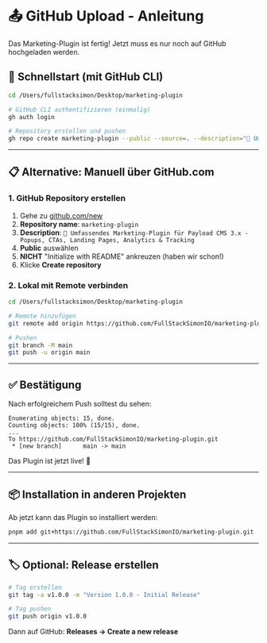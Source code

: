 # 📤 GitHub Upload - Anleitung

Das Marketing-Plugin ist fertig! Jetzt muss es nur noch auf GitHub hochgeladen werden.

## 🚀 Schnellstart (mit GitHub CLI)

```bash
cd /Users/fullstacksimon/Desktop/marketing-plugin

# GitHub CLI authentifizieren (einmalig)
gh auth login

# Repository erstellen und pushen
gh repo create marketing-plugin --public --source=. --description="🚀 Umfassendes Marketing-Plugin für Payload CMS 3.x - Popups, CTAs, Landing Pages, Analytics & Tracking" --push
```

---

## 📋 Alternative: Manuell über GitHub.com

### 1. GitHub Repository erstellen

1. Gehe zu [github.com/new](https://github.com/new)
2. **Repository name**: `marketing-plugin`
3. **Description**: `🚀 Umfassendes Marketing-Plugin für Payload CMS 3.x - Popups, CTAs, Landing Pages, Analytics & Tracking`
4. **Public** auswählen
5. **NICHT** "Initialize with README" ankreuzen (haben wir schon!)
6. Klicke **Create repository**

### 2. Lokal mit Remote verbinden

```bash
cd /Users/fullstacksimon/Desktop/marketing-plugin

# Remote hinzufügen
git remote add origin https://github.com/FullStackSimonIO/marketing-plugin.git

# Pushen
git branch -M main
git push -u origin main
```

---

## ✅ Bestätigung

Nach erfolgreichem Push solltest du sehen:

```
Enumerating objects: 15, done.
Counting objects: 100% (15/15), done.
...
To https://github.com/FullStackSimonIO/marketing-plugin.git
 * [new branch]      main -> main
```

Das Plugin ist jetzt live! 🎉

---

## 📦 Installation in anderen Projekten

Ab jetzt kann das Plugin so installiert werden:

```bash
pnpm add git+https://github.com/FullStackSimonIO/marketing-plugin.git
```

---

## 🏷️ Optional: Release erstellen

```bash
# Tag erstellen
git tag -a v1.0.0 -m "Version 1.0.0 - Initial Release"

# Tag pushen
git push origin v1.0.0
```

Dann auf GitHub: **Releases → Create a new release**

